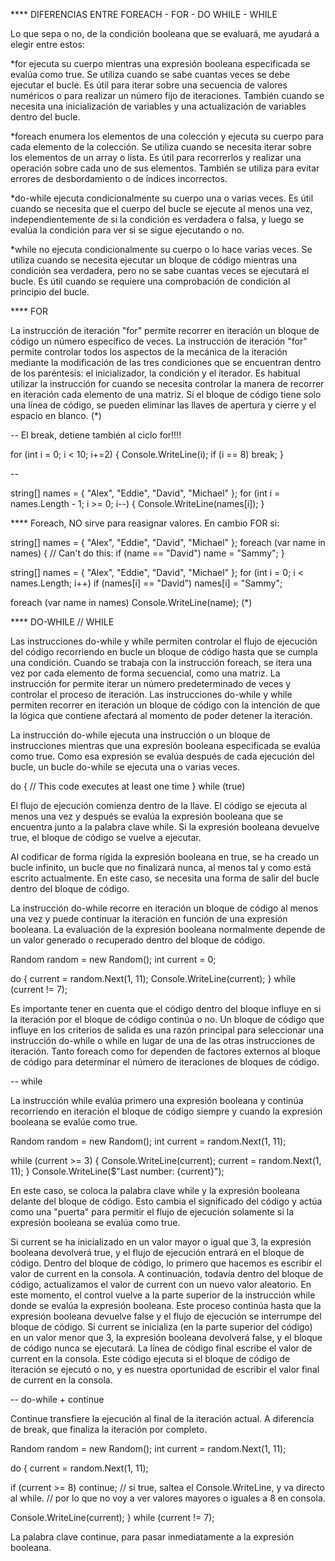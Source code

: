 **** DIFERENCIAS ENTRE FOREACH - FOR - DO WHILE - WHILE

Lo que sepa o no, de la condición booleana que se evaluará, me ayudará a elegir entre estos:

*for ejecuta su cuerpo mientras una expresión booleana especificada se evalúa como true.
Se utiliza cuando se sabe cuantas veces se debe ejecutar el bucle.
Es útil para iterar sobre una secuencia de valores numéricos o para realizar un número fijo de iteraciones.
También cuando se necesita una inicialización de variables y una actualización de variables dentro del bucle.

*foreach enumera los elementos de una colección y ejecuta su cuerpo para cada elemento de la colección.
Se utiliza cuando se necesita iterar sobre los elementos de un array o lista.
Es útil para recorrerlos y realizar una operación sobre cada uno de sus elementos.
También se utiliza para evitar errores de desbordamiento o de índices incorrectos.

*do-while ejecuta condicionalmente su cuerpo una o varias veces.
Es útil cuando se necesita que el cuerpo del bucle se ejecute al menos una vez, independientemente de si la condición es verdadera o falsa, y luego se evalúa la condición para ver si se sigue ejecutando o no.

*while no ejecuta condicionalmente su cuerpo o lo hace varias veces.
Se utiliza cuando se necesita ejecutar un bloque de código mientras una condición sea verdadera, pero no se sabe cuantas veces se ejecutará el bucle.
Es útil cuando se requiere una comprobación de condición al principio del bucle.


**** FOR

La instrucción de iteración "for" permite recorrer en iteración un bloque de código un número específico de veces.
La instrucción de iteración "for" permite controlar todos los aspectos de la mecánica de la iteración mediante la modificación de las tres condiciones que se encuentran dentro de los paréntesis: el inicializador, la condición y el iterador.
Es habitual utilizar la instrucción for cuando se necesita controlar la manera de recorrer en iteración cada elemento de una matriz.
Si el bloque de código tiene solo una línea de código, se pueden eliminar las llaves de apertura y cierre y el espacio en blanco. (*)


-- El break, detiene también al ciclo for!!!!

for (int i = 0; i < 10; i+=2)
{
    Console.WriteLine(i);
    if (i == 8) break;
}

--

string[] names = { "Alex", "Eddie", "David", "Michael" };
for (int i = names.Length - 1; i >= 0; i--)
{
    Console.WriteLine(names[i]);
}


**** Foreach, NO sirve para reasignar valores. En cambio FOR si:


string[] names = { "Alex", "Eddie", "David", "Michael" };
foreach (var name in names)
{
    // Can't do this:
    if (name == "David") name = "Sammy";
}

string[] names = { "Alex", "Eddie", "David", "Michael" };
for (int i = 0; i < names.Length; i++)
    if (names[i] == "David") names[i] = "Sammy";

foreach (var name in names) Console.WriteLine(name); (*)


**** DO-WHILE   //  WHILE


Las instrucciones do-while y while permiten controlar el flujo de ejecución del código recorriendo en bucle un bloque de código hasta que se cumpla una condición. Cuando se trabaja con la instrucción foreach, se itera una vez por cada elemento de forma secuencial, como una matriz. La instrucción for permite iterar un número predeterminado de veces y controlar el proceso de iteración. Las instrucciones do-while y while permiten recorrer en iteración un bloque de código con la intención de que la lógica que contiene afectará al momento de poder detener la iteración.

La instrucción do-while ejecuta una instrucción o un bloque de instrucciones mientras que una expresión booleana especificada se evalúa como true. Como esa expresión se evalúa después de cada ejecución del bucle, un bucle do-while se ejecuta una o varias veces.

do
{
    // This code executes at least one time
} while (true)

El flujo de ejecución comienza dentro de la llave. El código se ejecuta al menos una vez y después se evalúa la expresión booleana que se encuentra junto a la palabra clave while. Si la expresión booleana devuelve true, el bloque de código se vuelve a ejecutar.

Al codificar de forma rígida la expresión booleana en true, se ha creado un bucle infinito, un bucle que no finalizará nunca, al menos tal y como está escrito actualmente. En este caso, se necesita una forma de salir del bucle dentro del bloque de código.

La instrucción do-while recorre en iteración un bloque de código al menos una vez y puede continuar la iteración en función de una expresión booleana. La evaluación de la expresión booleana normalmente depende de un valor generado o recuperado dentro del bloque de código.

Random random = new Random();
int current = 0;

do
{
    current = random.Next(1, 11);
    Console.WriteLine(current);
} while (current != 7);

Es importante tener en cuenta que el código dentro del bloque influye en si la iteración por el bloque de código continúa o no. Un bloque de código que influye en los criterios de salida es una razón principal para seleccionar una instrucción do-while o while en lugar de una de las otras instrucciones de iteración. Tanto foreach como for dependen de factores externos al bloque de código para determinar el número de iteraciones de bloques de código.

-- while

La instrucción while evalúa primero una expresión booleana y continúa recorriendo en iteración el bloque de código siempre y cuando la expresión booleana se evalúe como true.

Random random = new Random();
int current = random.Next(1, 11);

while (current >= 3)
{
  Console.WriteLine(current);
  current = random.Next(1, 11);
}
Console.WriteLine($"Last number: {current}");

En este caso, se coloca la palabra clave while y la expresión booleana delante del bloque de código. Esto cambia el significado del código y actúa como una "puerta" para permitir el flujo de ejecución solamente si la expresión booleana se evalúa como true.

Si current se ha inicializado en un valor mayor o igual que 3, la expresión booleana devolverá true, y el flujo de ejecución entrará en el bloque de código. Dentro del bloque de código, lo primero que hacemos es escribir el valor de current en la consola. A continuación, todavía dentro del bloque de código, actualizamos el valor de current con un nuevo valor aleatorio. En este momento, el control vuelve a la parte superior de la instrucción while donde se evalúa la expresión booleana. Este proceso continúa hasta que la expresión booleana devuelve false y el flujo de ejecución se interrumpe del bloque de código.
Si current se inicializa (en la parte superior del código) en un valor menor que 3, la expresión booleana devolverá false, y el bloque de código nunca se ejecutará.
La línea de código final escribe el valor de current en la consola. Este código ejecuta si el bloque de código de iteración se ejecutó o no, y es nuestra oportunidad de escribir el valor final de current en la consola.

-- do-while + continue

Continue transfiere la ejecución al final de la iteración actual.
A diferencia de break, que finaliza la iteración por completo.

Random random = new Random();
int current = random.Next(1, 11);

do
{
  current = random.Next(1, 11);

  if (current >= 8) continue; // si true, saltea el Console.WriteLine, y va directo al while.
                              // por lo que no voy a ver valores mayores o iguales a 8 en consola.

  Console.WriteLine(current);
} while (current != 7);



La palabra clave continue, para pasar inmediatamente a la expresión booleana.